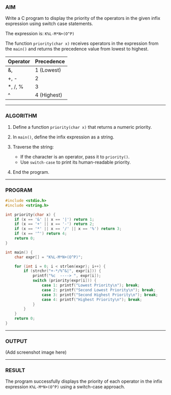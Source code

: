 ### AIM

Write a C program to display the priority of the operators in the given infix expression using switch case statements.

The expression is: `K%L-M*N+(O^P)`

The function `priority(char x)` receives operators in the expression from the `main()` and returns the precedence value from lowest to highest.

| Operator | Precedence  |     
| -------- | ----------- | 
| &,       | 1 (Lowest)  |
| +, -     | 2           |            
| \*, /, % | 3           |            
| ^        | 4 (Highest) |          

---

### ALGORITHM

1. Define a function `priority(char x)` that returns a numeric priority.
2. In `main()`, define the infix expression as a string.
3. Traverse the string:

   * If the character is an operator, pass it to `priority()`.
   * Use `switch-case` to print its human-readable priority.
4. End the program.

---

### PROGRAM

```c
#include <stdio.h>
#include <string.h>

int priority(char x) {
    if (x == '&' || x == '|') return 1;
    if (x == '+' || x == '-') return 2;
    if (x == '*' || x == '/' || x == '%') return 3;
    if (x == '^') return 4;
    return 0;
}

int main() {
    char expr[] = "K%L-M*N+(O^P)";

    for (int i = 0; i < strlen(expr); i++) {
        if (strchr("+-*/%^&|", expr[i])) {
            printf("%c  ----> ", expr[i]);
            switch (priority(expr[i])) {
                case 1: printf("Lowest Priority\n"); break;
                case 2: printf("Second Lowest Priority\n"); break;
                case 3: printf("Second Highest Priority\n"); break;
                case 4: printf("Highest Priority\n"); break;
            }
        }
    }
    return 0;
}
```

---

### OUTPUT

(Add screenshot image here)

---

### RESULT

The program successfully displays the priority of each operator in the infix expression `K%L-M*N+(O^P)` using a switch-case approach.
